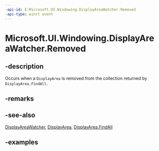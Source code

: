 ```yaml
---
-api-id: E:Microsoft.UI.Windowing.DisplayAreaWatcher.Removed
-api-type: winrt event
---
```


# Microsoft.UI.Windowing.DisplayAreaWatcher.Removed

<!--
public event Windows.Foundation.TypedEventHandler<Microsoft.UI.Windowing.DisplayAreaWatcher,Microsoft.UI.Windowing.DisplayArea> Removed;
-->

## -description

Occurs when a `DisplayArea` is removed from the collection returned by `DisplayArea.FindAll`.

## -remarks

## -see-also

[DisplayAreaWatcher](displayareawatcher.md), [DisplayArea](displayarea.md), [DisplayArea.FindAll](displayarea_findall_1149612203.md)

## -examples
